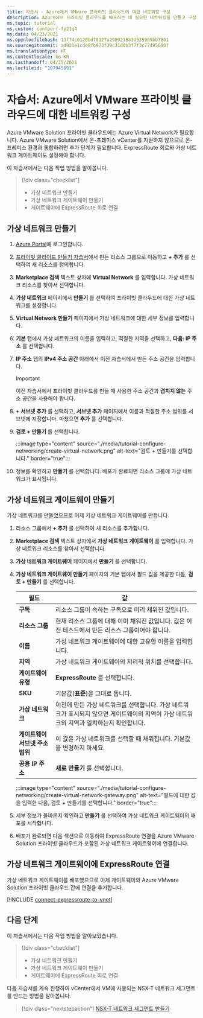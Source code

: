 ```yaml
---
title: 자습서 - Azure에서 VMware 프라이빗 클라우드에 대한 네트워킹 구성
description: Azure에서 프라이빗 클라우드를 배포하는 데 필요한 네트워킹을 만들고 구성하는 방법을 알아봅니다.
ms.topic: tutorial
ms.custom: contperf-fy21q4
ms.date: 04/23/2021
ms.openlocfilehash: 13f74c6120bd78127a2989218b3d535989bb7861
ms.sourcegitcommit: ad921e1cde8fb973f39c31d0b3f7f3c77495600f
ms.translationtype: HT
ms.contentlocale: ko-KR
ms.lasthandoff: 04/25/2021
ms.locfileid: "107945691"
---
```

# <a name="tutorial-configure-networking-for-your-vmware-private-cloud-in-azure"></a>자습서: Azure에서 VMware 프라이빗 클라우드에 대한 네트워킹 구성

Azure VMware Solution 프라이빗 클라우드에는 Azure Virtual Network가 필요합니다. Azure VMware Solution에서 온-프레미스 vCenter를 지원하지 않으므로 온-프레미스 환경과 통합하려면 추가 단계가 필요합니다. ExpressRoute 회로와 가상 네트워크 게이트웨이도 설정해야 합니다.

이 자습서에서는 다음 작업 방법을 알아봅니다.

> [!div class="checklist"]
> * 가상 네트워크 만들기
> * 가상 네트워크 게이트웨이 만들기
> * 게이트웨이에 ExpressRoute 회로 연결


## <a name="create-a-virtual-network"></a>가상 네트워크 만들기

1. [Azure Portal](https://portal.azure.com)에 로그인합니다.

1. [프라이빗 클라이드 만들기 자습서](tutorial-create-private-cloud.md)에서 만든 리소스 그룹으로 이동하고 **+ 추가** 를 선택하여 새 리소스를 정의합니다. 

1. **Marketplace 검색** 텍스트 상자에 **Virtual Network** 를 입력합니다. 가상 네트워크 리소스를 찾아서 선택합니다.

1. **가상 네트워크** 페이지에서 **만들기** 를 선택하여 프라이빗 클라우드에 대한 가상 네트워크를 설정합니다.

1. **Virtual Network 만들기** 페이지에서 가상 네트워크에 대한 세부 정보를 입력합니다.

1. **기본** 탭에서 가상 네트워크의 이름을 입력하고, 적절한 지역을 선택하고, **다음: IP 주소** 를 선택합니다.

1. **IP 주소** 탭의 **IPv4 주소 공간** 아래에서 이전 자습서에서 만든 주소 공간을 입력합니다.

   > [!IMPORTANT]
   > 이전 자습서에서 프라이빗 클라우드를 만들 때 사용한 주소 공간과 **겹치지 않는** 주소 공간을 사용해야 합니다.

1. **+ 서브넷 추가** 를 선택하고, **서브넷 추가** 페이지에서 이름과 적절한 주소 범위를 서브넷에 지정합니다. 마쳤으면 **추가** 를 선택합니다.

1. **검토 + 만들기** 를 선택합니다.

   :::image type="content" source="./media/tutorial-configure-networking/create-virtual-network.png" alt-text="검토 + 만들기를 선택합니다." border="true":::

1. 정보를 확인하고 **만들기** 를 선택합니다. 배포가 완료되면 리소스 그룹에 가상 네트워크가 표시됩니다.

## <a name="create-a-virtual-network-gateway"></a>가상 네트워크 게이트웨이 만들기

가상 네트워크를 만들었으므로 이제 가상 네트워크 게이트웨이를 만듭니다.

1. 리소스 그룹에서 **+ 추가** 를 선택하여 새 리소스를 추가합니다.

1. **Marketplace 검색** 텍스트 상자에서 **가상 네트워크 게이트웨이** 를 입력합니다. 가상 네트워크 리소스를 찾아서 선택합니다.

1. **가상 네트워크 게이트웨이** 페이지에서 **만들기** 를 선택합니다.

1. **가상 네트워크 게이트웨이 만들기** 페이지의 기본 탭에서 필드 값을 제공한 다음, **검토 + 만들기** 를 선택합니다. 

   | 필드 | 값 |
   | --- | --- |
   | **구독** | 리소스 그룹이 속하는 구독으로 미리 채워진 값입니다. |
   | **리소스 그룹** | 현재 리소스 그룹에 대해 이미 채워진 값입니다. 값은 이전 테스트에서 만든 리소스 그룹이어야 합니다. |
   | **이름** | 가상 네트워크 게이트웨이에 대한 고유한 이름을 입력합니다. |
   | **지역** | 가상 네트워크 게이트웨이의 지리적 위치를 선택합니다. |
   | **게이트웨이 유형** | **ExpressRoute** 를 선택합니다. |
   | **SKU** | 기본값(**표준**)을 그대로 둡니다. |
   | **가상 네트워크** | 이전에 만든 가상 네트워크를 선택합니다. 가상 네트워크가 표시되지 않으면 게이트웨이의 지역이 가상 네트워크의 지역과 일치하는지 확인합니다. |
   | **게이트웨이 서브넷 주소 범위** | 이 값은 가상 네트워크를 선택할 때 채워집니다. 기본값을 변경하지 마세요. |
   | **공용 IP 주소** | **새로 만들기** 를 선택합니다. |

   :::image type="content" source="./media/tutorial-configure-networking/create-virtual-network-gateway.png" alt-text="필드에 대한 값을 입력한 다음, 검토 + 만들기를 선택합니다." border="true":::

1. 세부 정보가 올바른지 확인하고 **만들기** 를 선택하여 가상 네트워크 게이트웨이의 배포를 시작합니다. 
1. 배포가 완료되면 다음 섹션으로 이동하여 ExpressRoute 연결을 Azure VMware Solution 프라이빗 클라우드가 포함된 가상 네트워크 게이트웨이에 연결합니다.

## <a name="connect-expressroute-to-the-virtual-network-gateway"></a>가상 네트워크 게이트웨이에 ExpressRoute 연결

가상 네트워크 게이트웨이를 배포했으므로 이제 게이트웨이와 Azure VMware Solution 프라이빗 클라우드 간에 연결을 추가합니다.

[!INCLUDE [connect-expressroute-to-vnet](includes/connect-expressroute-vnet.md)]


## <a name="next-steps"></a>다음 단계

이 자습서에서는 다음 작업 방법을 알아보았습니다.

> [!div class="checklist"]
> * 가상 네트워크 만들기
> * 가상 네트워크 게이트웨이 만들기
> * 게이트웨이에 ExpressRoute 회로 연결


다음 자습서를 계속 진행하여 vCenter에서 VM에 사용되는 NSX-T 네트워크 세그먼트를 만드는 방법을 알아봅니다.

> [!div class="nextstepaction"]
> [NSX-T 네트워크 세그먼트 만들기](tutorial-nsx-t-network-segment.md)